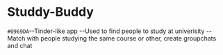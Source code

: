 # Studdy-Buddy
 `#0969DA`--Tinder-like app
 --Used to find people to study at univerisity
 --Match with people studying the same course or other, create groupchats and chat
